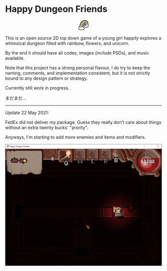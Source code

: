 # Happy Dungeon Friends

<p align="center">
  <img src="https://github.com/Amarthgul/HappyDungeonFriends/blob/main/Icon.bmp">
</p>

This is an open source 2D top down game of a young girl happily explores a whimsical dungeon 
filled with rainbow, flowers, and unicorn.

By the end it should have all codes, images (include PSDs), and music available.

Note that this project has a strong personal flavour, I do try to keep the naming, comments, and implementation 
consistent, but it is not strictly bound to any design pattern or strategy.

Currently still work in progress. 

まだまだ...

--------------------------------------------------------

Update 22 May 2021: 

FedEx did not deliver my package. Guess they really don't care about things without an extra twenty bucks' 
"prority".

Anyways, I'm starting to add more enemies and items and modifiers. 

<p align="center">
	<img src="https://github.com/Amarthgul/HappyDungeonFriends/blob/main/Content/Screencap/c2ebJ5P.png" width="512">
</p>